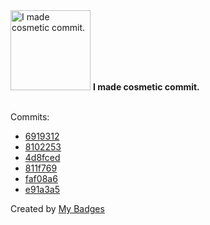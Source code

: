 <img src="https://my-badges.github.io/my-badges/cosmetic-commit.png" alt="I made cosmetic commit." title="I made cosmetic commit." width="128">
<strong>I made cosmetic commit.</strong>
<br><br>

Commits:

- <a href="https://github.com/andrewjswan/matrix-lamp/commit/69193127341dd4c35820b4394cdf8d56c01d43bb">6919312</a>
- <a href="https://github.com/andrewjswan/matrix-lamp/commit/810225305ac2c1e1239e5bac9f9c4ca738c2eb02">8102253</a>
- <a href="https://github.com/andrewjswan/esphome-components/commit/4d8fced90d15153fe1c3dd8f5439a0ed8c44ece0">4d8fced</a>
- <a href="https://github.com/andrewjswan/matrix-lamp/commit/811f769941cacc952a175172c5d5fe7c65d4e5e5">811f769</a>
- <a href="https://github.com/andrewjswan/esphome-components/commit/faf08a6b257ba125b04bf8fa9f81f43f9e9a12c8">faf08a6</a>
- <a href="https://github.com/andrewjswan/esphome-components/commit/e91a3a5a218b9c82848730f06d73724c1e00eafb">e91a3a5</a>


Created by <a href="https://github.com/my-badges/my-badges">My Badges</a>
